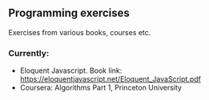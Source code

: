 ## Programming exercises
Exercises from various books, courses etc.

### Currently:
* Eloquent Javascript. Book link: https://eloquentjavascript.net/Eloquent_JavaScript.pdf
* Coursera: Algorithms Part 1, Princeton University


